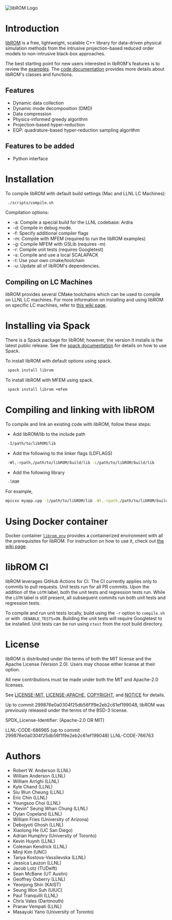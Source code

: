 ![libROM Logo](https://www.librom.net/img/logo-300.png)

# Introduction

[libROM](https://www.librom.net) is a free, lightweight, scalable C++ library for data-driven physical
simulation methods from the intrusive projection-based reduced order models to
non-intrusive black-box approaches.

The best starting point for new users interested in libROM's features 
is to review the [examples](https://www.librom.net/examples.html). 
The [code documentation](https://librom.readthedocs.io/en/latest/index.html) 
provides more details about libROM's classes and functions. 

## Features

- Dynamic data collection
- Dynamic mode decomposition (DMD)
- Data compression
- Physics-informed greedy algorithm
- Projection-based hyper-reduction
- EQP: quadrature-based hyper-reduction sampling algorithm

## Features to be added

- Python interface

# Installation

To compile libROM with default build settings (Mac and LLNL LC Machines):
```sh
 ./scripts/compile.sh
```

Compilation options:

- -a: Compile a special build for the LLNL codebase: Ardra
- -d: Compile in debug mode.
- -f: Specify additional compiler flags
- -m: Compile with MFEM (required to run the libROM examples)
- -g: Compile MFEM with GSLib (requires -m)
- -r: Compile unit tests (requires Googletest)
- -s: Compile and use a local SCALAPACK
- -t: Use your own cmake/toolchain
- -u: Update all of libROM's dependencies.

## Compiling on LC Machines

libROM provides several CMake toolchains which can be used to compile on LLNL LC machines. 
For more information on installing and using libROM on specific LC machines, 
refer to [this wiki page](https://github.com/LLNL/libROM/wiki/Compiling-on-LC-Machines).

# Installing via Spack

There is a Spack package for libROM; however, the version it installs
is the latest public release. See the [spack
documentation](https://spack.readthedocs.io/en/latest/index.html) for
details on how to use Spack.

To install libROM with default options using spack.

```sh
 spack install librom
```

To install libROM with MFEM using spack.

```sh
 spack install librom +mfem
```

# Compiling and linking with libROM

To compile and link an existing code with libROM, follow these steps:

- Add libROM/lib to the include path
```sh
 -I/path/to/libROM/lib
```
- Add the following to the linker flags (LDFLAGS)
```sh
 -Wl,-rpath,/path/to/libROM/build/lib -L/path/to/libROM/build/lib
```
- Add the following library
```sh
 -lROM
```

For example,
```sh
mpicxx myapp.cpp -I/path/to/libROM/lib -Wl,-rpath,/path/to/libROM/build/lib -L/path/to/libROM/build/lib -lROM -o myapp.out
```

# Using Docker container

Docker container [`librom_env`](https://ghcr.io/llnl/librom/librom_env) provides a containerized environment with all the prerequisites for libROM. For instruction on how to use it, check out [the wiki page](https://github.com/LLNL/libROM/wiki/Using-Docker-container).

# libROM CI

libROM leverages GitHub Actions for CI. The CI currently applies only to commits to pull requests.  Unit tests run for all PR commits. Upon the addition of the `LGTM` label, both the unit tests and regression tests run. While the `LGTM` label is still present, all subsequent commits run both unit tests and regression tests.

To compile and run unit tests locally, build using the `-r` option to `compile.sh` or with `-DENABLE_TESTS=ON`. Building the unit tests will require Googletest to be installed. Unit tests can be run using `ctest` from the root build directory.

# License

libROM is distributed under the terms of both the MIT license and the
Apache License (Version 2.0). Users may choose either license at their
option.

All new contributions must be made under both the MIT and Apache-2.0 licenses.

See
[LICENSE-MIT](https://github.com/LLNL/libROM/blob/master/LICENSE-MIT),
[LICENSE-APACHE](https://github.com/LLNL/libROM/blob/master/LICENSE-APACHE),
[COPYRIGHT](https://github.com/LLNL/libROM/blob/master/COPYRIGHT), and
[NOTICE](https://github.com/LLNL/libROM/blob/master/NOTICE) for
details.

Up to commit 299876e0a0304f25db56f1f9e2eb2c61ef199048, libROM was
previously released under the terms of the BSD-3 license.

SPDX_License-Identifier: (Apache-2.0 OR MIT)

LLNL-CODE-686965 (up to commit 299876e0a0304f25db56f1f9e2eb2c61ef199048)
LLNL-CODE-766763


# Authors
- Robert W. Anderson (LLNL)
- William Anderson (LLNL)
- William Arrighi (LLNL)
- Kyle Chand (LLNL)
- Siu Wun Cheung (LLNL)
- Eric Chin (LLNL)
- Youngsoo Choi (LLNL)
- "Kevin" Seung Whan Chung (LLNL)
- Dylan Copeland (LLNL)
- William Fries (University of Arizona)
- Debojyoti Ghosh (LLNL)
- Xiaolong He (UC San Diego)
- Adrian Humphry (University of Toronto)
- Kevin Huynh (LLNL)
- Coleman Kendrick (LLNL)
- Minji Kim (UNC)
- Tanya Kostova-Vassilevska (LLNL)
- Jessica Lauzon (LLNL)
- Jacob Lotz (TUDelft)
- Sean McBane (UT Austin)
- Geoffrey Oxberry (LLNL)
- Yeonjong Shin (KAIST)
- Seung Won Suh (UIUC)
- Paul Tranquilli (LLNL)
- Chris Vales (Dartmouth)
- Pranav Vempati (LLNL)
- Masayuki Yano (University of Toronto)
